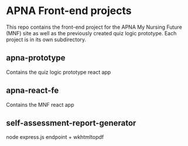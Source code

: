 # APNA Front-end projects

This repo contains the front-end project for the APNA My Nursing Future (MNF) site as well as the previously created quiz logic prototype. Each project is in its own subdirectory.

## apna-prototype
Contains the quiz logic prototype react app

## apna-react-fe
Contains the MNF react app

## self-assessment-report-generator
node express.js endpoint + wkhtmltopdf
